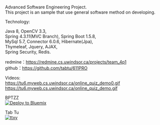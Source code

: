 Advanced Software Engineering Project.<br />
This project is an sample that use general software method on developing.

Technology: <br />

Java 8, OpenCV 3.3, <br />
Spring 4.3.11(MVC Branch), 
Spring Boot 1.5.8, <br />
MySql 5.7, 
Connector 6.0.6, 
Hibernate(Jpa), <br />
Thymeleaf, Jquery, AJAX, <br />
Spring Security, Redis. <br />


redmine：https://redmine.cs.uwindsor.ca/projects/team_4p1
<br />
github：https://github.com/tabtu/611PRO
<br />

Videos: <br />
https://tu6.myweb.cs.uwindsor.ca/online_quiz_demo0.gif
<br />
https://tu6.myweb.cs.uwindsor.ca/online_quiz_demo.gif

BPTZZ <br />
<a href="https://bluemix.net/deploy?repository=https://github.com/tabtu/611PRO&branch=master"><img src="https://bluemix.net/deploy/button_x2.png" alt="Deploy to Bluemix"></a>

Tab Tu <br/>
<a href="http://www.ttxy.org"><img src="http://www.ttxy.org/template/singcere_qing/src/img//logo.png" alt="ttxy"></a>

